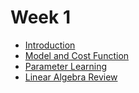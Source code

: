 # Week 1


- [Introduction](https://github.com/eneskemalergin/MachineLearning_Beyond/blob/master/StanfordOnlineCourse/Week1/introduction.md)
- [Model and Cost Function](https://github.com/eneskemalergin/MachineLearning_Beyond/blob/master/StanfordOnlineCourse/Week1/model_cost_function.md)
- [Parameter Learning]()
- [Linear Algebra Review]()
